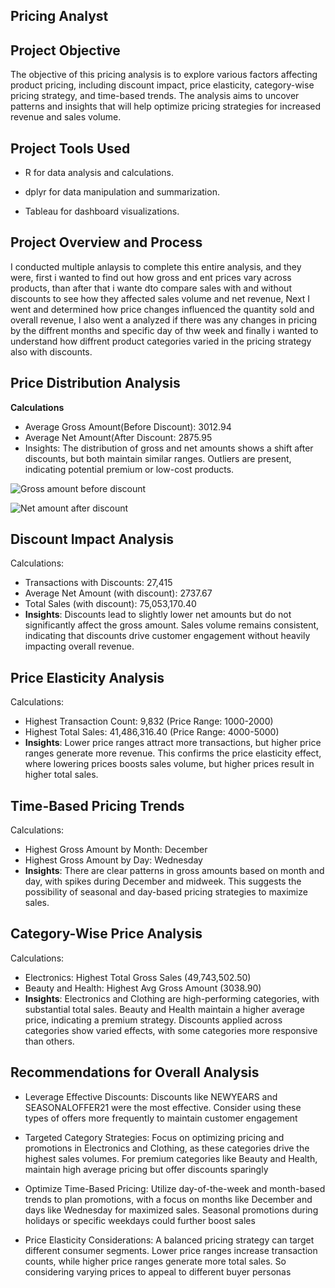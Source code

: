 ## Pricing Analyst


## Project Objective
The objective of this pricing analysis is to explore various factors affecting product pricing, including discount impact, price elasticity, category-wise pricing strategy, and time-based trends. The analysis aims to uncover patterns and insights that will help optimize pricing strategies for increased revenue and sales volume.
 

## Project Tools Used

- R for data analysis and calculations.

 - dplyr for data manipulation and summarization.

 - Tableau for dashboard visualizations.
 

## Project Overview and Process 
I conducted multiple anlaysis to complete this entire analysis, and they were, first i wanted to find out how gross and ent prices vary across products, than after that i wante dto compare sales with and without discounts to see how they affected sales volume and net revenue, Next I went and determined how price changes influenced the quantity sold and overall revenue, I also went a analyzed if there was any changes in pricing by the diffrent months and specific day of thw week and finally i wanted to understand how diffrent product categories varied in the pricing strategy also with discounts. 


## Price Distribution Analysis

**Calculations**

- Average Gross Amount(Before Discount): 3012.94
- Average Net Amount(After Discount: 2875.95
-	Insights: The distribution of gross and net amounts shows a shift after discounts, but both maintain similar ranges. Outliers are present, indicating potential premium or low-cost products.

![Gross amount before discount](https://github.com/user-attachments/assets/3841b0f6-31e8-4f32-a467-d292f56f84d4)


![Net amount after discount](https://github.com/user-attachments/assets/d6cf5fae-0d82-412f-b824-2cb4cc4c8f98)


## Discount Impact Analysis
 Calculations:
- Transactions with Discounts: 27,415
- Average Net Amount (with discount): 2737.67
- Total Sales (with discount): 75,053,170.40
- **Insights**: Discounts lead to slightly lower net amounts but do not significantly affect the gross amount. Sales volume remains consistent, indicating that discounts drive customer engagement without heavily impacting overall revenue.

## Price Elasticity Analysis

 Calculations:
- Highest Transaction Count: 9,832 (Price Range: 1000-2000)
- Highest Total Sales: 41,486,316.40 (Price Range: 4000-5000)
-	**Insights**: Lower price ranges attract more transactions, but higher price ranges generate more revenue. This confirms the price elasticity effect, where lowering prices boosts sales volume, but higher prices result in higher total sales.

## Time-Based Pricing Trends
 Calculations:
 - Highest Gross Amount by Month: December
 - Highest Gross Amount by Day: Wednesday
-	**Insights**: There are clear patterns in gross amounts based on month and day, with spikes during December and midweek. This suggests the possibility of seasonal and day-based pricing strategies to maximize sales.

## Category-Wise Price Analysis

 Calculations:
- Electronics: Highest Total Gross Sales (49,743,502.50)
- Beauty and Health: Highest Avg Gross Amount (3038.90) 
- **Insights**: Electronics and Clothing are high-performing categories, with substantial total sales. Beauty and Health maintain a higher average price, indicating a premium strategy. Discounts applied across categories show varied effects, with some categories more responsive than others.
 
## Recommendations for Overall Analysis
- Leverage Effective Discounts: Discounts like NEWYEARS and SEASONALOFFER21 were the most effective. Consider using these types of offers more frequently to maintain customer engagement

- Targeted Category Strategies: Focus on optimizing pricing and promotions in Electronics and Clothing, as these categories drive the highest sales volumes. For premium categories like Beauty and Health, maintain high average pricing but offer discounts sparingly

- Optimize Time-Based Pricing: Utilize day-of-the-week and month-based trends to plan promotions, with a focus on months like December and days like Wednesday for maximized sales. Seasonal promotions during holidays or specific weekdays could further boost sales

- Price Elasticity Considerations: A balanced pricing strategy can target different consumer segments. Lower price ranges increase transaction counts, while higher price ranges generate more total sales. So considering varying prices to appeal to different buyer personas
